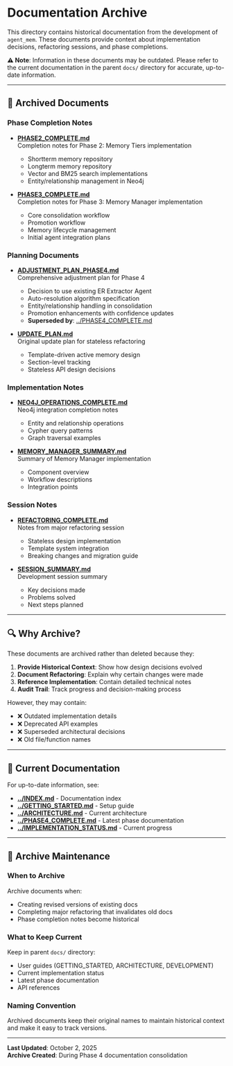 # Documentation Archive

This directory contains historical documentation from the development of `agent_mem`. These documents provide context about implementation decisions, refactoring sessions, and phase completions.

**⚠️ Note**: Information in these documents may be outdated. Please refer to the current documentation in the parent `docs/` directory for accurate, up-to-date information.

---

## 📁 Archived Documents

### Phase Completion Notes

- **[PHASE2_COMPLETE.md](PHASE2_COMPLETE.md)**  
  Completion notes for Phase 2: Memory Tiers implementation
  - Shortterm memory repository
  - Longterm memory repository
  - Vector and BM25 search implementations
  - Entity/relationship management in Neo4j

- **[PHASE3_COMPLETE.md](PHASE3_COMPLETE.md)**  
  Completion notes for Phase 3: Memory Manager implementation
  - Core consolidation workflow
  - Promotion workflow
  - Memory lifecycle management
  - Initial agent integration plans

### Planning Documents

- **[ADJUSTMENT_PLAN_PHASE4.md](ADJUSTMENT_PLAN_PHASE4.md)**  
  Comprehensive adjustment plan for Phase 4
  - Decision to use existing ER Extractor Agent
  - Auto-resolution algorithm specification
  - Entity/relationship handling in consolidation
  - Promotion enhancements with confidence updates
  - **Superseded by**: [../PHASE4_COMPLETE.md](../PHASE4_COMPLETE.md)

- **[UPDATE_PLAN.md](UPDATE_PLAN.md)**  
  Original update plan for stateless refactoring
  - Template-driven active memory design
  - Section-level tracking
  - Stateless API design decisions

### Implementation Notes

- **[NEO4J_OPERATIONS_COMPLETE.md](NEO4J_OPERATIONS_COMPLETE.md)**  
  Neo4j integration completion notes
  - Entity and relationship operations
  - Cypher query patterns
  - Graph traversal examples

- **[MEMORY_MANAGER_SUMMARY.md](MEMORY_MANAGER_SUMMARY.md)**  
  Summary of Memory Manager implementation
  - Component overview
  - Workflow descriptions
  - Integration points

### Session Notes

- **[REFACTORING_COMPLETE.md](REFACTORING_COMPLETE.md)**  
  Notes from major refactoring session
  - Stateless design implementation
  - Template system integration
  - Breaking changes and migration guide

- **[SESSION_SUMMARY.md](SESSION_SUMMARY.md)**  
  Development session summary
  - Key decisions made
  - Problems solved
  - Next steps planned

---

## 🔍 Why Archive?

These documents are archived rather than deleted because they:

1. **Provide Historical Context**: Show how design decisions evolved
2. **Document Refactoring**: Explain why certain changes were made
3. **Reference Implementation**: Contain detailed technical notes
4. **Audit Trail**: Track progress and decision-making process

However, they may contain:
- ❌ Outdated implementation details
- ❌ Deprecated API examples
- ❌ Superseded architectural decisions
- ❌ Old file/function names

---

## 📖 Current Documentation

For up-to-date information, see:

- **[../INDEX.md](../INDEX.md)** - Documentation index
- **[../GETTING_STARTED.md](../GETTING_STARTED.md)** - Setup guide
- **[../ARCHITECTURE.md](../ARCHITECTURE.md)** - Current architecture
- **[../PHASE4_COMPLETE.md](../PHASE4_COMPLETE.md)** - Latest phase documentation
- **[../IMPLEMENTATION_STATUS.md](../IMPLEMENTATION_STATUS.md)** - Current progress

---

## 📝 Archive Maintenance

### When to Archive

Archive documents when:
- Creating revised versions of existing docs
- Completing major refactoring that invalidates old docs
- Phase completion notes become historical

### What to Keep Current

Keep in parent `docs/` directory:
- User guides (GETTING_STARTED, ARCHITECTURE, DEVELOPMENT)
- Current implementation status
- Latest phase documentation
- API references

### Naming Convention

Archived documents keep their original names to maintain historical context and make it easy to track versions.

---

**Last Updated**: October 2, 2025  
**Archive Created**: During Phase 4 documentation consolidation
